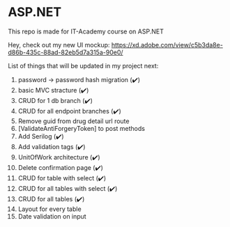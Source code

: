 # ASP.NET
This repo is made for IT-Academy course on ASP.NET

Hey, check out my new UI mockup: https://xd.adobe.com/view/c5b3da8e-d86b-435c-88ad-82eb5d7a315a-90e0/

List of things that will be updated in my project next:
  1. password -> password hash migration (✔️)
  2. basic MVC stracture (✔️)
  3. CRUD for 1 db branch (✔️)
  4. CRUD for all endpoint branches (✔️)
  5. Remove guid from drug detail url route
  6. [ValidateAntiForgeryToken] to post methods
  7. Add Serilog (✔️)
  8. Add validation tags (✔️)
  9. UnitOfWork architecture (✔️)
  10. Delete confirmation page (✔️)
  11. CRUD for table with select (✔️)
  12. CRUD for all tables with select (✔️)
  13. CRUD for all tables (✔️)
  14. Layout for every table
  15. Date validation on input
